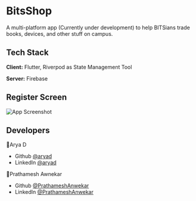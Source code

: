 
# BitsShop

A multi-platform app (Currently under development) to help BITSians trade books, devices, and other stuff on campus. 
 


## Tech Stack

**Client:** Flutter, Riverpod as State Management Tool

**Server:** Firebase


## Register Screen

![App Screenshot](https://lh3.googleusercontent.com/a-/AFdZuco2z3tFuFiqvezGZp_rOmD9Sb1rT0JxvBuXiCP5=s360-p-rw-no)


## Developers

👤Arya D
  - Github [@aryad](https://github.com/aryad-16)
  - LinkedIn [@aryad](https://www.linkedin.com/in/aryad1612/)
 
👤Prathamesh Awnekar 
  - Github [@PrathameshAnwekar](https://github.com/PrathameshAnwekar)
  - LinkedIn [@PrathameshAnwekar](https://www.linkedin.com/in/prathamesh-anwekar-b5a261211/)
